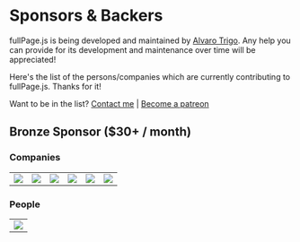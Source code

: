 # Sponsors & Backers

fullPage.js is being developed and maintained by [Alvaro Trigo](https://twitter.com/imac2).
Any help you can provide for its development and maintenance over time will be appreciated!

Here's the list of the persons/companies which are currently contributing to fullPage.js.
Thanks for it!

Want to be in the list? [Contact me](https://alvarotrigo.com/#contact) | [Become a patreon](https://www.patreon.com/fullpagejs)

## Bronze Sponsor ($30+ / month)

### Companies
<!-- bronce start-->
<table>
  <tbody>
    <tr>
      <td align="center" valign="middle">
        <a href="https://www.stackpath.com/" target="_blank" rel="nofollow">
          <img src="http://wallpapers-for-ipad.com/fullpage/imgs3/logos/stackpath3.png">
        </a>
      </td>
      <td align="center" valign="middle">
        <a href="http://www.browserstack.com/" target="_blank" rel="nofollow">
          <img src="http://wallpapers-for-ipad.com/fullpage/imgs3/logos/browserstack3.png">
        </a>
      </td>
      <td align="center" valign="middle">
        <a href="https://hostpresto.com/?utm_source=alvaro" target="_blank" rel="nofollow">
          <img src="http://wallpapers-for-ipad.com/fullpage/imgs3/logos/hostpresto3.png">
        </a>
      </td>
      <td align="center" valign="middle">
        <a href="https://codepen.com" target="_blank" rel="nofollow">
          <img src="http://wallpapers-for-ipad.com/fullpage/imgs3/logos/codepen3.png">
        </a>
      </td>
      <td align="center" valign="middle">
        <a href="https://www.codefirst.co.uk" target="_blank">
          <img src="http://wallpapers-for-ipad.com/fullpage/imgs3/logos/codefirst2.png">
        </a>
      </td>
      <td align="center" valign="middle">
        <a href="https://flatlogic.com/admin-dashboards" target="_blank">
          <img src="http://wallpapers-for-ipad.com/fullpage/imgs3/logos/flatlogic.png">
        </a>
      </td>
    </tr>
  </tbody>
</table>
<!-- bronce end-->

### People
<table>
    <tbody>
      <tr>
        <td align="center" valign="middle">
          <a href="https://github.com/donsalvadori" target="_blank" rel="nofollow">
            <img src="http://wallpapers-for-ipad.com/fullpage/imgs3/avatars/donsalvadori.jpg">
          </a>
        </td>
      </tr>
    </tbody>
  </table>